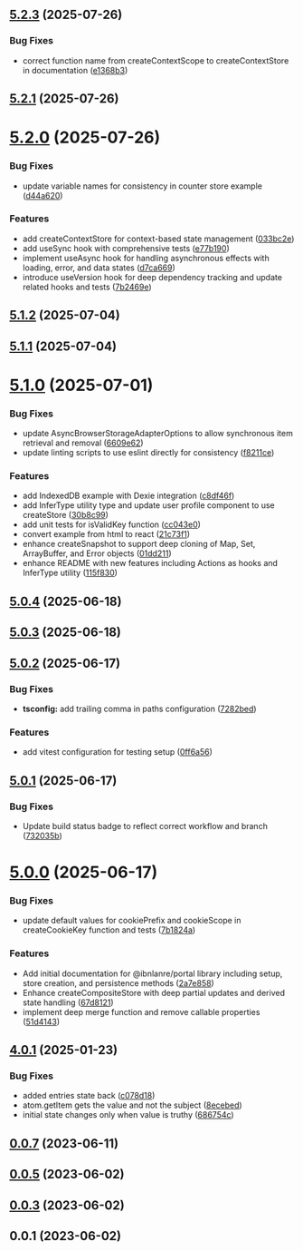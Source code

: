 ## [5.2.3](https://github.com/ibnlanre/portal/compare/v5.2.2...v5.2.3) (2025-07-26)


### Bug Fixes

* correct function name from createContextScope to createContextStore in documentation ([e1368b3](https://github.com/ibnlanre/portal/commit/e1368b3d250348a3bf2db410dea5eaaf97e9a930))



## [5.2.1](https://github.com/ibnlanre/portal/compare/v5.2.0...v5.2.1) (2025-07-26)



# [5.2.0](https://github.com/ibnlanre/portal/compare/v5.1.2...v5.2.0) (2025-07-26)


### Bug Fixes

* update variable names for consistency in counter store example ([d44a620](https://github.com/ibnlanre/portal/commit/d44a620c6370b4152c398160e65665c51417195b))


### Features

* add createContextStore for context-based state management ([033bc2e](https://github.com/ibnlanre/portal/commit/033bc2ee5787810d8387234e36d18042e3a8e90b))
* add useSync hook with comprehensive tests ([e77b190](https://github.com/ibnlanre/portal/commit/e77b190fa068519e09320f85ba21e630a63b20d4))
* implement useAsync hook for handling asynchronous effects with loading, error, and data states ([d7ca669](https://github.com/ibnlanre/portal/commit/d7ca6692988361569a787e3525d3e172baa97f35))
* introduce useVersion hook for deep dependency tracking and update related hooks and tests ([7b2469e](https://github.com/ibnlanre/portal/commit/7b2469e804a2e869c703ddace4e5e61f4c0308b9))



## [5.1.2](https://github.com/ibnlanre/portal/compare/v5.1.1...v5.1.2) (2025-07-04)



## [5.1.1](https://github.com/ibnlanre/portal/compare/v5.1.0...v5.1.1) (2025-07-04)



# [5.1.0](https://github.com/ibnlanre/portal/compare/v5.0.4...v5.1.0) (2025-07-01)


### Bug Fixes

* update AsyncBrowserStorageAdapterOptions to allow synchronous item retrieval and removal ([6609e62](https://github.com/ibnlanre/portal/commit/6609e6238d4b5a112c7c8cf710a4523c2678333c))
* update linting scripts to use eslint directly for consistency ([f8211ce](https://github.com/ibnlanre/portal/commit/f8211ce53e1eb460859d6ba173249b7c8066deac))


### Features

* add IndexedDB example with Dexie integration ([c8df46f](https://github.com/ibnlanre/portal/commit/c8df46ffdee49a10e48d8e399a1ca12ada27ff78))
* add InferType utility type and update user profile component to use createStore ([30b8c99](https://github.com/ibnlanre/portal/commit/30b8c993cb8b3662cae3b03d470a75de37db9720))
* add unit tests for isValidKey function ([cc043e0](https://github.com/ibnlanre/portal/commit/cc043e047ecb8958e7e2bd5720eae4df67df0365))
* convert example from html to react ([21c73f1](https://github.com/ibnlanre/portal/commit/21c73f1730ee39b2f048d6de6a37448bd11e8299))
* enhance createSnapshot to support deep cloning of Map, Set, ArrayBuffer, and Error objects ([01dd211](https://github.com/ibnlanre/portal/commit/01dd2119266f758228977affae27172db51dcaef))
* enhance README with new features including Actions as hooks and InferType utility ([115f830](https://github.com/ibnlanre/portal/commit/115f830a1223057867ed913ff6096f633b755e13))



## [5.0.4](https://github.com/ibnlanre/portal/compare/v5.0.3...v5.0.4) (2025-06-18)



## [5.0.3](https://github.com/ibnlanre/portal/compare/v5.0.2...v5.0.3) (2025-06-18)



## [5.0.2](https://github.com/ibnlanre/portal/compare/v5.0.1...v5.0.2) (2025-06-17)


### Bug Fixes

* **tsconfig:** add trailing comma in paths configuration ([7282bed](https://github.com/ibnlanre/portal/commit/7282bed7e37d1da3c8ff1bc6162ff61fd0aa177d))


### Features

* add vitest configuration for testing setup ([0ff6a56](https://github.com/ibnlanre/portal/commit/0ff6a567d804734e203511f99633d3cec499f4ec))



## [5.0.1](https://github.com/ibnlanre/portal/compare/v5.0.0...v5.0.1) (2025-06-17)


### Bug Fixes

* Update build status badge to reflect correct workflow and branch ([732035b](https://github.com/ibnlanre/portal/commit/732035b5c5575bff96cf393e259d3b13df772777))



# [5.0.0](https://github.com/ibnlanre/portal/compare/v4.0.1...v5.0.0) (2025-06-17)


### Bug Fixes

* update default values for cookiePrefix and cookieScope in createCookieKey function and tests ([7b1824a](https://github.com/ibnlanre/portal/commit/7b1824ab5740422bb8e4d97f888ac9827c4d9140))


### Features

* Add initial documentation for @ibnlanre/portal library including setup, store creation, and persistence methods ([2a7e858](https://github.com/ibnlanre/portal/commit/2a7e858918cd13a8f4a3cf1fb1e9cf7082e22fd8))
* Enhance createCompositeStore with deep partial updates and derived state handling ([67d8121](https://github.com/ibnlanre/portal/commit/67d81210e09b171dd957219d61e2a985a9b53bf9))
* implement deep merge function and remove callable properties ([51d4143](https://github.com/ibnlanre/portal/commit/51d4143fb7c40042ea9fa8045fc9ac572d810cf3))



## [4.0.1](https://github.com/ibnlanre/portal/compare/v0.0.7...v4.0.1) (2025-01-23)


### Bug Fixes

* added entries state back ([c078d18](https://github.com/ibnlanre/portal/commit/c078d189a4a1c02a0572a48e932fe32631496cd2))
* atom.getItem gets the value and not the subject ([8ecebed](https://github.com/ibnlanre/portal/commit/8ecebed532fb9fed215c4a0c1b6c6f772e2110fc))
* initial state changes only when value is truthy ([686754c](https://github.com/ibnlanre/portal/commit/686754c902c7067b7b921c04680f13510f5c9471))



## [0.0.7](https://github.com/ibnlanre/portal/compare/v0.0.5...v0.0.7) (2023-06-11)



## [0.0.5](https://github.com/ibnlanre/portal/compare/v0.0.3...v0.0.5) (2023-06-02)



## [0.0.3](https://github.com/ibnlanre/portal/compare/v0.0.1...v0.0.3) (2023-06-02)



## 0.0.1 (2023-06-02)



